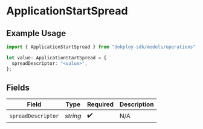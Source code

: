 # ApplicationStartSpread

## Example Usage

```typescript
import { ApplicationStartSpread } from "dokploy-sdk/models/operations";

let value: ApplicationStartSpread = {
  spreadDescriptor: "<value>",
};
```

## Fields

| Field              | Type               | Required           | Description        |
| ------------------ | ------------------ | ------------------ | ------------------ |
| `spreadDescriptor` | *string*           | :heavy_check_mark: | N/A                |